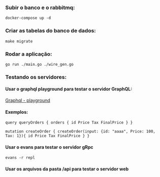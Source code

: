 ### Subir o banco e o rabbitmq:
`docker-compose up -d`

### Criar as tabelas do banco de dados:
`make migrate`

### Rodar a aplicação:
`go run ./main.go ./wire_gen.go`


### Testando os servidores:

#### Usar o graphql playground para testar o servidor GraphQL:
[Graphql - playground](http://localhost:8080)

#### Exemplos:

`query queryOrders {
  orders {
    id
    Price
    Tax
    FinalPrice
  }
}`

`mutation createOrder {
  createOrder(input: {id: "aaaa", Price: 100, Tax: 1}){
    id
    Price
    Tax
    FinalPrice
  }
}`

#### Usar o evans para testar o servidor gRpc
`evans -r repl`

#### Usar os arquivos da pasta /api para testar o servidor web